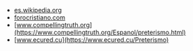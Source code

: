* [es.wikipedia.org](https://es.wikipedia.org/wiki/Preterismo)
* [forocristiano.com](https://forocristiano.com/threads/que-es-un-preterista.19027/)
* [www.compellingtruth.org](https://www.compellingtruth.org/Espanol/preterismo.html)
* [www.ecured.cu](https://www.ecured.cu/Preterismo)
